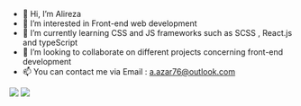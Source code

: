 - 👋 Hi, I’m Alireza
- 👀 I’m interested in Front-end web development 
- 🌱 I’m currently learning CSS and JS frameworks such as SCSS , React.js and typeScript
- 💞️ I’m looking to collaborate on different projects concerning front-end development
- 📫 You can contact me via Email : a.azar76@outlook.com

<img src="https://github-readme-stats.vercel.app/api?username=alaz7622356694&show_icons=true&theme=radical"/>

<img src="https://github-readme-stats.vercel.app/api?username=alaz7622356694&show_icons=true"/>



